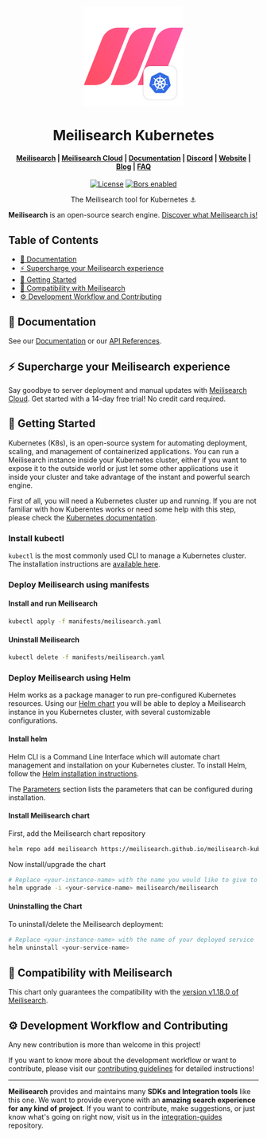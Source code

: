 <p align="center">
  <img src="https://raw.githubusercontent.com/meilisearch/integration-guides/main/assets/logos/meilisearch_k8s.svg" alt="Meilisearch Kubernetes" width="200" height="200" />
</p>

<h1 align="center">Meilisearch Kubernetes</h1>

<h4 align="center">
  <a href="https://github.com/meilisearch/meilisearch">Meilisearch</a> |
  <a href="https://www.meilisearch.com/cloud?utm_campaign=oss&utm_source=github&utm_medium=meilisearch-kubernetes">Meilisearch Cloud</a> |
  <a href="https://www.meilisearch.com/docs">Documentation</a> |
  <a href="https://discord.meilisearch.com">Discord</a> |
  <a href="https://www.meilisearch.com">Website</a> |
  <a href="https://blog.meilisearch.com">Blog</a> |
  <a href="https://www.meilisearch.com/docs/faq">FAQ</a>
</h4>

<p align="center">
  <a href="https://github.com/meilisearch/meilisearch-kubernetes/blob/main/LICENSE"><img src="https://img.shields.io/badge/license-MIT-informational" alt="License"></a>
  <a href="https://ms-bors.herokuapp.com/repositories/65"><img src="https://bors.tech/images/badge_small.svg" alt="Bors enabled"></a>
</p>

<p align="center">The Meilisearch tool for Kubernetes ⚓️</p>

**Meilisearch** is an open-source search engine. [Discover what Meilisearch is!](https://github.com/meilisearch/meilisearch)

## Table of Contents <!-- omit in TOC -->

- [📖 Documentation](#-documentation)
- [⚡ Supercharge your Meilisearch experience](#-supercharge-your-meilisearch-experience)
- [🚀 Getting Started](#-getting-started)
- [🤖 Compatibility with Meilisearch](#-compatibility-with-meilisearch)
- [⚙️ Development Workflow and Contributing](#️-development-workflow-and-contributing)

## 📖 Documentation

See our [Documentation](https://www.meilisearch.com/docs/learn/getting_started/installation) or our [API References](https://www.meilisearch.com/docs/reference/api/overview).

## ⚡ Supercharge your Meilisearch experience

Say goodbye to server deployment and manual updates with [Meilisearch Cloud](https://www.meilisearch.com/cloud?utm_campaign=oss&utm_source=github&utm_medium=cloud-providers). Get started with a 14-day free trial! No credit card required.

## 🚀 Getting Started

Kubernetes (K8s), is an open-source system for automating deployment, scaling, and management of containerized applications. You can run a Meilisearch instance inside your Kubernetes cluster, either if you want to expose it to the outside world or just let some other applications use it inside your cluster and take advantage of the instant and powerful search engine.

First of all, you will need a Kubernetes cluster up and running. If you are not familiar with how Kuberentes works or need some help with this step, please check the [Kubernetes documentation](https://kubernetes.io/docs/home/).

### Install kubectl <!-- omit in toc -->

`kubectl` is the most commonly used CLI to manage a Kubernetes cluster. The installation instructions are [available here](https://kubernetes.io/docs/tasks/tools/install-kubectl/).

### Deploy Meilisearch using manifests <!-- omit in toc -->

#### Install and run Meilisearch <!-- omit in toc -->

```bash
kubectl apply -f manifests/meilisearch.yaml
```

#### Uninstall Meilisearch <!-- omit in toc -->

```bash
kubectl delete -f manifests/meilisearch.yaml
```

### Deploy Meilisearch using Helm <!-- omit in toc -->

Helm works as a package manager to run pre-configured Kubernetes resources. Using our [Helm chart](https://github.com/meilisearch/meilisearch-kubernetes/tree/main/charts/meilisearch) you will be able to deploy a Meilisearch instance in you Kubernetes cluster, with several customizable configurations.

#### Install helm <!-- omit in toc -->

Helm CLI is a Command Line Interface which will automate chart management and installation on your Kubernetes cluster. To install Helm, follow the [Helm installation instructions](https://helm.sh/docs/intro/install/).

The [Parameters](https://github.com/meilisearch/meilisearch-kubernetes/tree/main/charts/meilisearch#parameters) section lists the parameters that can be configured during installation.

#### Install Meilisearch chart <!-- omit in toc -->

First, add the Meilisearch chart repository
```bash
helm repo add meilisearch https://meilisearch.github.io/meilisearch-kubernetes
```

Now install/upgrade the chart
```bash
# Replace <your-instance-name> with the name you would like to give to your service
helm upgrade -i <your-service-name> meilisearch/meilisearch
```

#### Uninstalling the Chart <!-- omit in toc -->

To uninstall/delete the Meilisearch deployment:

```bash
# Replace <your-instance-name> with the name of your deployed service
helm uninstall <your-service-name>
```

## 🤖 Compatibility with Meilisearch

This chart only guarantees the compatibility with the [version v1.18.0 of Meilisearch](https://github.com/meilisearch/meilisearch/releases/tag/v1.18.0).

## ⚙️ Development Workflow and Contributing

Any new contribution is more than welcome in this project!

If you want to know more about the development workflow or want to contribute, please visit our [contributing guidelines](/CONTRIBUTING.md) for detailed instructions!

<hr>

**Meilisearch** provides and maintains many **SDKs and Integration tools** like this one. We want to provide everyone with an **amazing search experience for any kind of project**. If you want to contribute, make suggestions, or just know what's going on right now, visit us in the [integration-guides](https://github.com/meilisearch/integration-guides) repository.

